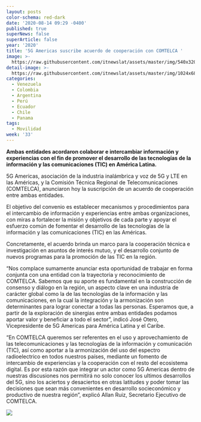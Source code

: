 ```yaml
---
layout: posts
color-schema: red-dark
date: '2020-08-14 09:29 -0400'
published: true
superNews: false
superArticle: false
year: '2020'
title: '5G Americas suscribe acuerdo de cooperación con COMTELCA '
image: >-
  https://raw.githubusercontent.com/itnewslat/assets/master/img/540x320/Ciudad-5G-p.jpg
detail-image: >-
  https://raw.githubusercontent.com/itnewslat/assets/master/img/1024x680/Ciudad-5G-g.jpg
categories:
  - Venezuela
  - Colombia
  - Argentina
  - Perú
  - Ecuador
  - Chile
  - Panama
tags:
  - Movilidad
week: '33'
---
```

**Ambas entidades acordaron colaborar e intercambiar información y experiencias con el fin de promover el desarrollo de las tecnologías de la información y las comunicaciones (TIC) en América Latina.**

5G Americas, asociación de la industria inalámbrica y voz de 5G y LTE en las Américas, y la Comisión Técnica Regional de Telecomunicaciones (COMTELCA), anunciaron hoy la suscripción de un acuerdo de cooperación entre ambas entidades.

El objetivo del convenio es establecer mecanismos y procedimientos para el intercambio de información y experiencias entre ambas organizaciones, con miras a fortalecer la misión y objetivos de cada parte y apoyar el esfuerzo común de fomentar el desarrollo de las tecnologías de la información y las comunicaciones (TIC) en las Américas.

Concretamente, el acuerdo brinda un marco para la cooperación técnica e investigación en asuntos de interés mutuo, y el desarrollo conjunto de nuevos programas para la promoción de las TIC en la región.

“Nos complace sumamente anunciar esta oportunidad de trabajar en forma conjunta con una entidad con la trayectoria y reconocimiento de COMTELCA. Sabemos que su aporte es fundamental en la construcción de consenso y diálogo en la región, un aspecto clave en una industria de carácter global como la de las tecnologías de la información y las comunicaciones, en la cual la integración y la armonización son determinantes para lograr conectar a todas las personas. Esperamos que, a partir de la exploración de sinergias entre ambas entidades podamos aportar valor y beneficiar a todo el sector”, indicó José Otero, Vicepresidente de 5G Americas para América Latina y el Caribe.

“En COMTELCA queremos ser referentes en el uso y aprovechamiento de las telecomunicaciones y las tecnologías de la información y comunicación (TIC), así como aportar a la armonización del uso del espectro radioelectrico en todos nuestros países, mediante un fomento de intercambio de experiencias y la cooperación con el resto del ecosistema digital. Es por esta razón que integrar un actor como 5G Americas dentro de nuestras discusiones nos permitirá no solo conocer los ultimos desarrollos del 5G, sino los aciertos y desaciertos en otras latitudes y poder tomar las decisiones que sean más convenientes en desarrollo socieconómico y productivo de nuestra región”, explicó Allan Ruiz, Secretario Ejecutivo de COMTELCA. 

<img src="https://tracker.metricool.com/c3po.jpg?hash=56f88a41e39ab42c063cc51676587a04"/>

